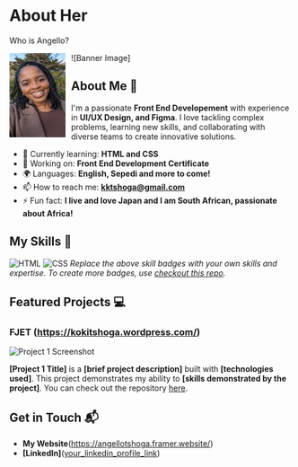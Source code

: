 # About Her
Who is Angello?

![Banner Image] <img src="PXL_20240217_064405796.jpg" alt="My Profile Picture" width="100" height="150" align="left" style="margin-right: 10px;">

## About Me 🚀

I'm a passionate **Front End Developement** with experience in **UI/UX Design, and Figma**. I love tackling complex problems, learning new skills, and collaborating with diverse teams to create innovative solutions.

- 🌱 Currently learning: **HTML and CSS**
- 🔭 Working on: **Front End Development Certificate**
- 🌍 Languages: **English, Sepedi and more to come!**
- 📫 How to reach me: **kktshoga@gmail.com**
- ⚡ Fun fact: **I live and love Japan and I am South African, passionate about Africa!**

## My Skills 🧠

![HTML](https://img.shields.io/badge/-HTML-E34F26?style=flat-square&logo=html5&logoColor=white)
![CSS](https://img.shields.io/badge/-CSS-1572B6?style=flat-square&logo=css3&logoColor=white)
*Replace the above skill badges with your own skills and expertise. To create more badges, use [checkout this repo](https://github.com/alexandresanlim/Badges4-README.md-Profile).*

## Featured Projects 💻

### FJET (https://kokitshoga.wordpress.com/)

![Project 1 Screenshot](project_1_screenshot_url)

**[Project 1 Title]** is a **[brief project description]** built with **[technologies used]**. This project demonstrates my ability to **[skills demonstrated by the project]**. You can check out the repository [here](project_1_repository_link).


## Get in Touch 📬

- **My Website**(https://angellotshoga.framer.website/)
- **[LinkedIn]**([your_linkedin_profile_link](https://www.linkedin.com/in/angello-tshoga-b416b2a7/))




